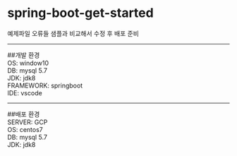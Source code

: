 # spring-boot-get-started

예제파일 오류들 샘플과 비교해서 수정 후 배포 준비   
**********
##개발 환경   
OS: window10   
DB: mysql 5.7   
JDK: jdk8   
FRAMEWORK: springboot   
IDE: vscode   
**********
##배포 환경   
SERVER: GCP   
OS: centos7   
DB: mysql 5.7   
JDK: jdk8   

